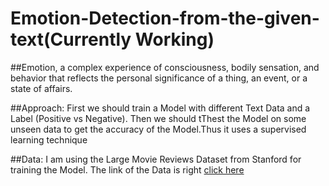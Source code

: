 # Emotion-Detection-from-the-given-text(Currently Working)

##Emotion, a complex experience of consciousness, bodily sensation, and behavior that reflects the personal significance of a thing, an event, or a state of affairs.

##Approach:
First we should train a Model with different Text Data and a Label (Positive vs Negative). Then we should tThest the Model on some unseen data to get the accuracy of the Model.Thus it uses a supervised learning technique

##Data:
I am using the Large Movie Reviews Dataset from Stanford for training the Model. The link of the Data is right [click here](https://ai.stanford.edu/~amaas/data/sentiment/)
